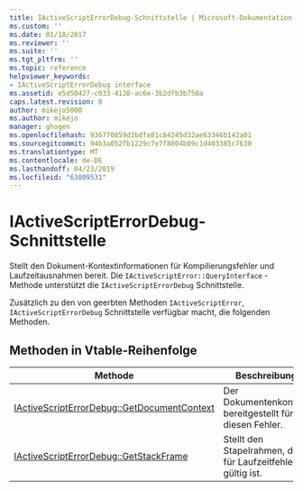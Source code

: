 ```yaml
---
title: IActiveScriptErrorDebug-Schnittstelle | Microsoft-Dokumentation
ms.custom: ''
ms.date: 01/18/2017
ms.reviewer: ''
ms.suite: ''
ms.tgt_pltfrm: ''
ms.topic: reference
helpviewer_keywords:
- IActiveScriptErrorDebug interface
ms.assetid: e5d50427-c033-4138-ac6e-3b2dfb3b750a
caps.latest.revision: 8
author: mikejo5000
ms.author: mikejo
manager: ghogen
ms.openlocfilehash: 936770859d3bdfe81c84245d32ae63346b142a01
ms.sourcegitcommit: 94b3a052fb1229c7e7f8804b09c1d403385c7630
ms.translationtype: MT
ms.contentlocale: de-DE
ms.lasthandoff: 04/23/2019
ms.locfileid: "63009531"
---
```

# <a name="iactivescripterrordebug-interface"></a>IActiveScriptErrorDebug-Schnittstelle
Stellt den Dokument-Kontextinformationen für Kompilierungsfehler und Laufzeitausnahmen bereit. Die `IActiveScriptError::QueryInterface` -Methode unterstützt die `IActiveScriptErrorDebug` Schnittstelle.  
  
 Zusätzlich zu den von geerbten Methoden `IActiveScriptError`, `IActiveScriptErrorDebug` Schnittstelle verfügbar macht, die folgenden Methoden.  
  
## <a name="methods-in-vtable-order"></a>Methoden in Vtable-Reihenfolge  
  
|Methode|Beschreibung|  
|------------|-----------------|  
|[IActiveScriptErrorDebug::GetDocumentContext](../../winscript/reference/iactivescripterrordebug-getdocumentcontext.md)|Der Dokumentenkontext bereitgestellt für diesen Fehler.|  
|[IActiveScriptErrorDebug::GetStackFrame](../../winscript/reference/iactivescripterrordebug-getstackframe.md)|Stellt den Stapelrahmen, der für Laufzeitfehler gültig ist.|